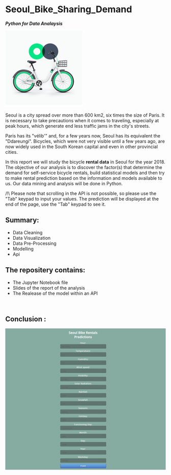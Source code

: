 # Seoul_Bike_Sharing_Demand
***Python for Data Analaysis***

![alt text](https://github.com/MariamBrh/Seoul_Bike_Sharing_Demand/blob/main/thumbnail_VELO.png)

Seoul is a city spread over more than 600 km2, six times the size of Paris. It is necessary to take precautions when it comes to traveling, especially at peak hours, which generate end less traffic jams in the city's streets.

Paris has its "vélib'" and, for a few years now, Seoul has its equivalent the "Ddareungi". Bicycles, which were not very visible until a few years ago, are now widely used in the South Korean capital and even in other provincial cities.

In this report we will study the bicycle **rental data** in Seoul for the year 2018. The objective of our analysis is to discover the factor(s) that determine the demand for self-service bicycle rentals, build statistical models and then try to make rental prediction based on the information and models available to us. Our data mining and analysis will be done in Python.

/!\ Please note that scrolling in the API is not possible, so please use the "Tab" keypad to input your values. The prediction will be displayed at the end of the page, use the "Tab" keypad to see it.

## Summary:  
- Data Cleaning
- Data Visualization
- Data Pre-Processing
- Modelling
- Api
  
 
## The repositery contains:
* The Jupyter Notebook file
* Slides of the report of the analysis
* The Realease of the model within an API 
<br> 

## Conclusion :

![alt text](https://github.com/MariamBrh/Seoul_Bike_Sharing_Demand/blob/main/api.PNG)
